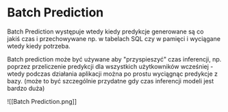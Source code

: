 # Batch Prediction
Batch Prediction występuje wtedy kiedy predykcje generowane są co jakiś czas i przechowywane np. w tabelach SQL czy w pamięci i wyciągane wtedy kiedy potrzeba.

Batch prediction może być używane aby "przyspieszyć" czas inferencji, np. poprzez przeliczenie predykcji dla wszystkich użytkowników wcześniej - wtedy podczas działania aplikacji można po prostu wyciągnąc predykcje z bazy. (może to być szczególnie przydatne gdy czas inferencji modeli jest bardzo duża)

![[Batch Prediction.png]]